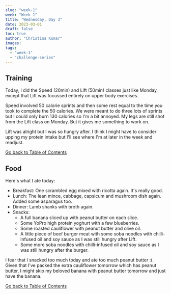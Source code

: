 ```yaml
---
slug: "week-1"
week: "Week 1"
title: "Wednesday, Day 3"
date: 2023-03-01
draft: false
toc: true
author: "Christina Kumar"
images:
tags:
  - "week-1"
  - "challenge-series"
---
```


<span id="reference"></span>

## Training

Today, I did the Speed (20min) and Lift (50min) classes just like Monday, except that Lift was focussed entirely on upper body exercises.

Speed involved 50 calorie sprints and then some rest equal to the time you took to complete the 50 calories. We were meant to do three lots of sprints but I could only burn 130 calories so I'm a bit annoyed. My legs are still shot from the Lift class on Monday. But it gives me something to work on.

Lift was alright but I was so hungry after. I think I might have to consider upping my protein intake but I'll see where I'm at later in the week and readjust.

<a href="wednesday.md#reference" style="margin:0;">Go back to Table of Contents</a>

## Food
Here's what I ate today:

- Breakfast: One scrambled egg mixed with ricotta again. It's really good.
- Lunch: The lean mince, cabbage, capsicum and mushroom dish again. Added some asparagus too.
- Dinner: Lamb shanks with broth again.
- Snacks: 
    - A full banana sliced up with peanut butter on each slice.
    - Some YoPro high protein yoghurt with a few blueberries.
    - Some roasted cauliflower with peanut butter and olive oil. 
    - A little piece of beef burger meat with some soba noodles with chilli-infused oil and soy sauce as I was still hungry after Lift.
    - Some more soba noodles with chilli-infused oil and soy sauce as I was still hungry after the burger.

I fear that I snacked too much today and ate too much peanut butter :(. Given that I've packed the extra cauliflower tomorrow which has peanut butter, I might skip my beloved banana with peanut butter tomorrow and just have the banana. 

<a href="wednesday.md#reference">Go back to Table of Contents</a>